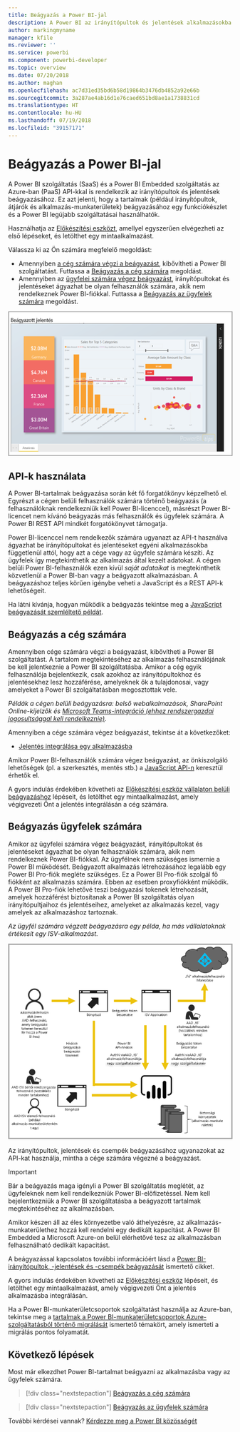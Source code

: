 ```yaml
---
title: Beágyazás a Power BI-jal
description: A Power BI az irányítópultok és jelentések alkalmazásokba való beágyazását lehetővé tevő API-kat kínál.
author: markingmyname
manager: kfile
ms.reviewer: ''
ms.service: powerbi
ms.component: powerbi-developer
ms.topic: overview
ms.date: 07/20/2018
ms.author: maghan
ms.openlocfilehash: ac7d31ed35bd6b58d19864b3476db4852a92e66b
ms.sourcegitcommit: 3a287ae4ab16d1e76caed651bd8ae1a1738831cd
ms.translationtype: HT
ms.contentlocale: hu-HU
ms.lasthandoff: 07/19/2018
ms.locfileid: "39157171"
---
```

# <a name="embedding-with-power-bi"></a>Beágyazás a Power BI-jal
A Power BI szolgáltatás (SaaS) és a Power BI Embedded szolgáltatás az Azure-ban (PaaS) API-kkal is rendelkezik az irányítópultok és jelentések beágyazásához. Ez azt jelenti, hogy a tartalmak (például irányítópultok, átjárók és alkalmazás-munkaterületek) beágyazásához egy funkciókészlet és a Power BI legújabb szolgáltatásai használhatók.

Használhatja az [Előkészítési eszközt](https://aka.ms/embedsetup), amellyel egyszerűen elvégezheti az első lépéseket, és letölthet egy mintaalkalmazást.

Válassza ki az Ön számára megfelelő megoldást:

* Amennyiben [a cég számára végzi a beágyazást](embedding.md#embedding-for-your-organization), kibővítheti a Power BI szolgáltatást. Futtassa a [Beágyazás a cég számára](https://aka.ms/embedsetup/UserOwnsData) megoldást.
* Amennyiben az [ügyfelei számára végez beágyazást](embedding.md#embedding-for-your-customers), irányítópultokat és jelentéseket ágyazhat be olyan felhasználók számára, akik nem rendelkeznek Power BI-fiókkal. Futtassa a [Beágyazás az ügyfelek számára](https://aka.ms/embedsetup/AppOwnsData) megoldást.

![PBIE-minta](media/what-can-you-do/what-can-you-do-02.png)

## <a name="using-apis"></a>API-k használata
A Power BI-tartalmak beágyazása során két fő forgatókönyv képzelhető el.  Egyrészt a cégen belüli felhasználók számára történő beágyazás (a felhasználóknak rendelkezniük kell Power BI-licenccel), másrészt Power BI-licencet nem kívánó beágyazás más felhasználók és ügyfelek számára. A Power BI REST API mindkét forgatókönyvet támogatja.

Power BI-licenccel nem rendelkezők számára ugyanazt az API-t használva ágyazhat be irányítópultokat és jelentéseket egyéni alkalmazásokba függetlenül attól, hogy azt a cége vagy az ügyfele számára készíti. Az ügyfelek így megtekinthetik az alkalmazás által kezelt adatokat. A cégen belüli Power BI-felhasználók ezen kívül *saját adataikat* is megtekinthetik közvetlenül a Power BI-ban vagy a beágyazott alkalmazásban. A beágyazáshoz teljes körűen igénybe veheti a JavaScript és a REST API-k lehetőségeit.

Ha látni kívánja, hogyan működik a beágyazás tekintse meg a [JavaScript beágyazását szemléltető példát](https://microsoft.github.io/PowerBI-JavaScript/demo/).

## <a name="embedding-for-your-organization"></a>Beágyazás a cég számára
Amennyiben cége számára végzi a beágyazást, kibővítheti a Power BI szolgáltatást. A tartalom megtekintéséhez az alkalmazás felhasználójának be kell jelentkeznie a Power BI szolgáltatásba. Amikor a cég egyik felhasználója bejelentkezik, csak azokhoz az irányítópultokhoz és jelentésekhez lesz hozzáférése, amelyeknek ők a tulajdonosai, vagy amelyeket a Power BI szolgáltatásban megosztottak vele.

*Példák a cégen belüli beágyazásra: belső webalkalmazások, SharePoint Online-kijelzők és [Microsoft Teams-integráció (ehhez rendszergazdai jogosultsággal kell rendelkeznie)](https://powerbi.microsoft.com/en-us/blog/power-bi-teams-up-with-microsoft-teams/).*

Amennyiben a cége számára végez beágyazást, tekintse át a következőket:

* [Jelentés integrálása egy alkalmazásba](embed-sample-for-your-organization.md)

Amikor Power BI-felhasználók számára végez beágyazást, az önkiszolgáló lehetőségek (pl. a szerkesztés, mentés stb.) a [JavaScript API-n](https://github.com/Microsoft/PowerBI-JavaScript) keresztül érhetők el.

A gyors indulás érdekében követheti az [Előkészítési eszköz vállalaton belüli beágyazáshoz](https://aka.ms/embedsetup/UserOwnsData) lépéseit, és letölthet egy mintaalkalmazást, amely végigvezeti Önt a jelentés integrálásán a cég számára.

## <a name="embedding-for-your-customers"></a>Beágyazás ügyfelek számára
Amikor az ügyfelei számára végez beágyazást, irányítópultokat és jelentéseket ágyazhat be olyan felhasználók számára, akik nem rendelkeznek Power BI-fiókkal. Az ügyfélnek nem szükséges ismernie a Power BI működését. Beágyazott alkalmazás létrehozásához legalább egy Power BI Pro-fiók megléte szükséges. Ez a Power BI Pro-fiók szolgál fő fiókként az alkalmazás számára. Ebben az esetben proxyfiókként működik. A Power BI Pro-fiók lehetővé teszi beágyazási tokenek létrehozását, amelyek hozzáférést biztosítanak a Power BI szolgáltatás olyan irányítópultjaihoz és jelentéseihez, amelyeket az alkalmazás kezel, vagy amelyek az alkalmazáshoz tartoznak.

*Az ügyfél számára végzett beágyazásra egy példa, ha más vállalatoknak értékesít egy ISV-alkalmazást.*

![A beágyazás folyamata ügyfelek számára végzett beágyazás során](media/embedding/powerbi-embed-flow.png)

Az irányítópultok, jelentések és csempék beágyazásához ugyanazokat az API-kat használja, mintha a cége számára végezné a beágyazást.

> [!IMPORTANT]
> Bár a beágyazás maga igényli a Power BI szolgáltatás meglétét, az ügyfeleknek nem kell rendelkezniük Power BI-előfizetéssel. Nem kell bejelentkezniük a Power BI szolgáltatásba a beágyazott tartalmak megtekintéséhez az alkalmazásban.

Amikor készen áll az éles környezetbe való áthelyezésre, az alkalmazás-munkaterülethez hozzá kell rendelni egy dedikált kapacitást. A Power BI Embedded a Microsoft Azure-on belül elérhetővé tesz az alkalmazásban felhasználható dedikált kapacitást.

A beágyazással kapcsolatos további információért lásd a [Power BI-irányítópultok, -jelentések és -csempék beágyazását](embedding-content.md) ismertető cikket.

A gyors indulás érdekében követheti az [Előkészítési eszköz](https://aka.ms/embedsetup/AppOwnsData) lépéseit, és letölthet egy mintaalkalmazást, amely végigvezeti Önt a jelentés alkalmazásba integrálásán.

Ha a Power BI-munkaterületcsoportok szolgáltatást használja az Azure-ban, tekintse meg a [tartalmak a Power BI-munkaterületcsoportok Azure-szolgáltatásból történő migrálását](migrate-from-powerbi-embedded.md) ismertető témakört, amely ismerteti a migrálás pontos folyamatát.

## <a name="next-steps"></a>Következő lépések
Most már elkezdhet Power BI-tartalmat beágyazni az alkalmazásba vagy az ügyfelek számára.

> [!div class="nextstepaction"]
> [Beágyazás a cég számára](embed-sample-for-your-organization.md)

> [!div class="nextstepaction"]
>[Beágyazás az ügyfelek számára](embed-sample-for-customers.md)

További kérdései vannak? [Kérdezze meg a Power BI közösségét](http://community.powerbi.com/)